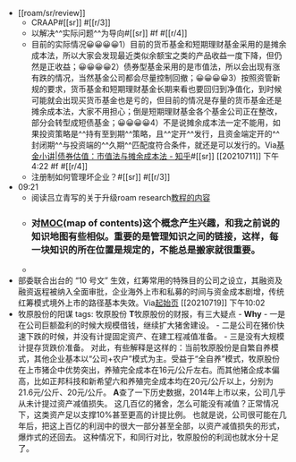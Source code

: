 - [[roam/sr/review]]
    - CRAAP#[[sr]]
 #[[r/3]]
    - 以解决^^实际问题^^为导向#[[sr]] #f #[[r/4]]
    - 目前的实际情况😀😀😀😀1）目前的货币基金和短期理财基金采用的是摊余成本法，所以大家会发现最近类似余额宝之类的产品收益一度下降，但仍然是正收益；😀😀😀😀2）债券型基金采用的是市值法，所以会出现有涨有跌的情况，当然基金公司都会尽量控制回撤；😀😀😀😀3）按照资管新规的要求，货币基金和短期理财基金长期来看也要回归到净值化，到时候可能就会出现买货币基金也是亏的，但目前的情况是存量的货币基金还是摊余成本法，大家不用担心；倒是短期理财基金各个基金公司正在整改，部分会转型成短债基金；😀😀😀😀4）不是说摊余成本法一定不能用，如果投资策略是^^持有至到期^^策略，且^^定开^^发行，且资金端定开的^^封闭期^^与投资端的^^久期^^匹配度符合条件，就还是可以发行的。Via[基金小讲|债券估值：市值法与摊余成本法 - 知乎](https://zhuanlan.zhihu.com/p/75447900)#[[sr]] [[20210711]] 下午4:22 #f #[[r/4]]
    - 注册制如何管理坏企业？#[[sr]] #[[r/3]]
- 09:21
    - 阅读吕立青写的关于升级roam research[教程的内容](https://app.yinxiang.com/shard/s63/nl/13797828/38191227-4baa-4f52-8e95-fa769b651b8e)
    - ### 对[MOC](https://www.yuque.com/deerain/gannbs/hb0gsd)(map of contents)这个概念产生兴趣，和我之前说的知识地图有些相似。重要的是管理知识之间的链接，这样，每一块知识的所在位置是规定的，不能总是搬家就很重要。
    - 
- 部委联合出台的 “10 号文” 生效，红筹常用的特殊目的公司之设立，其融资及融资返程被纳入全面审批，企业海外上市和私募的时间与资金成本剧增，传统红筹模式境外上市的路径基本失效。Via[起始页](favorites://) [[20210719]] 下午10:02
- 牧原股份的阳谋
    tags: 牧原股份
    **T**牧原股份的财报，有三大疑点
        - **Why**
        - 一是在公司巨额盈利的时候大规模借钱，继续扩大猪舍建设。
        - 二是公司在猪价快速下跌的时候，并没有计提固定资产、在建工程减值准备。
        - 三是没有大规模计提存货跌价准备。
    对此，有些解释是这样的：当前牧原股份是自繁自养模式，其他企业基本以“公司+农户”模式为主。受益于“全自养”模式，牧原股份在上市猪企中优势突出，养殖完全成本在16元/公斤左右。而其他猪企成本偏高，比如正邦科技和新希望六和养殖完全成本均在20元/公斤以上，分别为21.6元/公斤、20元/公斤。
    **A**查了一下历史数据，2014年上市以来，公司几乎从未计提过资产减值损失。
    这几百亿的猪舍，怎么可能没有减值？正常情况下，这类资产足以支撑10%甚至更高的计提比例。
    也就是说，公司很可能在几年后，把这上百亿的利润中的很大一部分甚至全部，以资产减值损失的形式，爆炸式的还回去。
    这种情况下，和同行对比，牧原股份的利润也就水分十足了。
